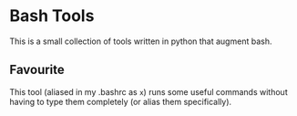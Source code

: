 # Bash Tools
This is a small collection of tools written in python that augment bash.

## Favourite
This tool (aliased in my .bashrc as `x`) runs some useful commands without having to type them completely (or alias them specifically).

